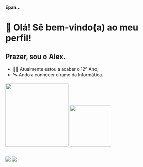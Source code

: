 #### Epah...
# 👋 Olá! Sê bem-vindo(a) ao meu perfil!
## Prazer, sou o Alex.

- 👨‍🎓  Atualmente estou a acabar o 12º Ano;
- 🛰  Ando a conhecer o ramo da Informática.

<div>
<a href="https://github.com/alexaraujosa">
  <img height="200em" src="https://github-readme-stats.vercel.app/api?username=alexaraujosa&show_icons=true&theme=tokyonight&include_all_commits=true&count_private=true"/>
  <img height="131em" src="https://github-readme-stats.vercel.app/api/top-langs/?username=alexaraujosa&layout=compact&langs_count=16&theme=tokyonight"/>
</div>
  
##
  
<div>
  <a href="https://instagram.com/alexaraujosa" target="_blank"><img src="https://img.shields.io/badge/Instagram-E4405F?style=for-the-badge&logo=instagram&logoColor=white" target="_blank"></a>
    <a href="https://steamcommunity.com/id/bloodygii" target="_blank"><img src="https://img.shields.io/badge/Steam-000000?style=for-the-badge&logo=steam&logoColor=white" target="_blank"></a>
